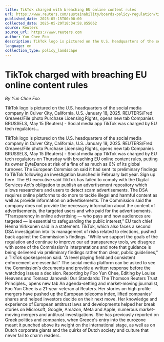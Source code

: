 ```yaml
---
title: TikTok charged with breaching EU online content rules
url: https://www.reuters.com/sustainability/boards-policy-regulation/tiktok-charged-with-breaching-eu-online-content-rules-2025-05-15/
published_date: 2025-05-15T00:00:00
collected_date: 2025-05-29T18:34:58.855052
source: Reuters
source_url: https://www.reuters.com
author: Yun Chee Foo
description: TikTok logo is pictured on the U.S. headquarters of the social media company in Culver City, California, U.S. January 18, 2025. REUTERS/Fred Greaves/File photo Purchase Licensing Rights, opens new tab Companies BRUSSELS, May 15 (Reuters) - Social media app TikTok was charged by EU tech regulators...
language: en
collection_type: policy_landscape
---
```


# TikTok charged with breaching EU online content rules

*By Yun Chee Foo*

TikTok logo is pictured on the U.S. headquarters of the social media company in Culver City, California, U.S. January 18, 2025. REUTERS/Fred Greaves/File photo Purchase Licensing Rights, opens new tab Companies BRUSSELS, May 15 (Reuters) - Social media app TikTok was charged by EU tech regulators...

TikTok logo is pictured on the U.S. headquarters of the social media company in Culver City, California, U.S. January 18, 2025. REUTERS/Fred Greaves/File photo Purchase Licensing Rights, opens new tab Companies BRUSSELS, May 15 (Reuters) - Social media app TikTok was charged by EU tech regulators on Thursday with breaching EU online content rules, putting its owner ByteDance at risk of a fine of as much as 6% of its global turnover. The European Commission said it had sent its preliminary findings to TikTok following an investigation launched in February last year. Sign up here. The EU executive said TikTok has failed to comply with the Digital Services Act's obligation to publish an advertisement repository which allows researchers and users to detect scam advertisements. The DSA requires online platforms to do more to tackle illegal and harmful content as well as provide information on advertisements. The Commission said the company does not provide the necessary information about the content of advertisements, the targeted users and who paid for the advertisements. "Transparency in online advertising — who pays and how audiences are targeted — is essential to safeguarding the public interest," EU tech chief Henna Virkkunen said in a statement. TikTok, which also faces a second DSA investigation into its management of risks related to elections, pushed back against the Commission's findings. "While we support the goals of the regulation and continue to improve our ad transparency tools, we disagree with some of the Commission's interpretations and note that guidance is being delivered via preliminary findings rather than clear, public guidelines," a TikTok spokesperson said. "A level playing field and consistent enforcement are essential." The social media platform can be asked to see the Commission's documents and provide a written response before the watchdog issues a decision. Reporting by Foo Yun Chee, Editing by Louise Heavens and Tomasz Janowski Our Standards: The Thomson Reuters Trust Principles., opens new tab An agenda-setting and market-moving journalist, Foo Yun Chee is a 21-year veteran at Reuters. Her stories on high profile mergers have pushed up the European telecoms index, lifted companies' shares and helped investors decide on their next move. Her knowledge and experience of European antitrust laws and developments helped her break stories on Microsoft, Google, Amazon, Meta and Apple, numerous market-moving mergers and antitrust investigations. She has previously reported on Greek politics and companies, when Greece's entry into the eurozone meant it punched above its weight on the international stage, as well as on Dutch corporate giants and the quirks of Dutch society and culture that never fail to charm readers.